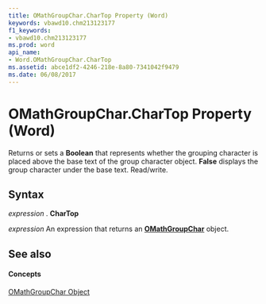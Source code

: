 ```yaml
---
title: OMathGroupChar.CharTop Property (Word)
keywords: vbawd10.chm213123177
f1_keywords:
- vbawd10.chm213123177
ms.prod: word
api_name:
- Word.OMathGroupChar.CharTop
ms.assetid: abce1df2-4246-218e-8a80-7341042f9479
ms.date: 06/08/2017
---
```



# OMathGroupChar.CharTop Property (Word)

Returns or sets a  **Boolean** that represents whether the grouping character is placed above the base text of the group character object. **False** displays the group character under the base text. Read/write.


## Syntax

 _expression_ . **CharTop**

 _expression_ An expression that returns an **[OMathGroupChar](omathgroupchar-object-word.md)** object.


## See also


#### Concepts


[OMathGroupChar Object](omathgroupchar-object-word.md)

